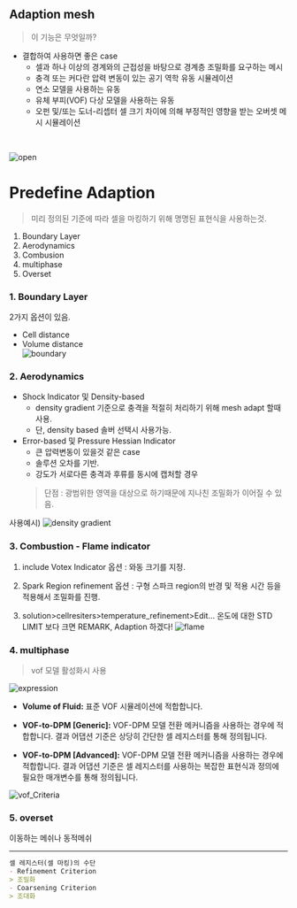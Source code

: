 ## Adaption mesh
> 이 기능은 무엇일까?


+ 결합하여 사용하면 좋은 case   
    * 셀과 하나 이상의 경계와의 근접성을 바탕으로 경계층 조밀화를 요구하는 메시
    * 충격 또는 커다란 압력 변동이 있는 공기 역학 유동 시뮬레이션
    * 연소 모델을 사용하는 유동
    * 유체 부피(VOF) 다상 모델을 사용하는 유동
    * 오펀 및/또는 도너-리셉터 셀 크기 차이에 의해 부정적인 영향을 받는 오버셋 메시 시뮬레이션
<br>

![open](https://ansyshelp.ansys.com/Views/Secured/corp/v231/en/flu_ug/graphics/g_flu_ug_auto_adaption.png)

#  Predefine Adaption 
> 미리 정의된 기준에 따라 셀을 마킹하기 위해 명명된 표현식을 사용하는것.
1. Boundary Layer
2. Aerodynamics
3. Combusion
4. multiphase
5. Overset

### 1. Boundary Layer
2가지 옵션이 있음.
- Cell distance
- Volume distance    
![boundary](https://ansyshelp.ansys.com/Views/Secured/corp/v231/ko/flu_ug/graphics/g_flu_ug_adapt_bound_cell_dis.png)

### 2. Aerodynamics
- Shock Indicator 및 Density-based
    * density gradient 기준으로 충격을 적절히 처리하기 위해 mesh adapt 할때 사용.    
    * 단, density based 솔버 선택시 사용가능.
- Error-based 및 Pressure Hessian Indicator     
    * 큰 압력변동이 있을것 같은 case
    * 솔루션 오차를 기반.
    * 강도가 서로다른 충격과 후류를 동시에 캡처할 경우
    > 단점 : 광범위한 영역을 대상으로 하기때문에 지나친 조밀화가 이어질 수 있음.    

사용예시)
![density gradient](https://ansyshelp.ansys.com/Views/Secured/corp/v231/ko/flu_ug/graphics/g_flu_ug_adapt_aero_reg.png)

### 3. Combustion - Flame indicator

1. include Votex Indicator 옵션 : 와동 크기를 지정.
2. Spark Region refinement 옵션 : 구형 스파크 region의 반경 및 적용 시간 등을 적용해서 조밀화를 진행.

3. solution>cellresiters>temperature_refinement>Edit...
온도에 대한 STD LIMIT 보다 크면 REMARK, Adaption 하겠다! 
![flame](https://ansyshelp.ansys.com/Views/Secured/corp/v231/en/flu_ug/graphics/g_flu_ug_adapt_com_reg.png)



### 4. multiphase
> vof 모델 활성화시 사용

![expression](https://ansyshelp.ansys.com/Views/Secured/corp/v231/ko/flu_ug/graphics/g_flu_ug_adapt_vof_exp.png)
- __Volume of Fluid:__ 표준 VOF 시뮬레이션에 적합합니다.

- __VOF-to-DPM [Generic]:__ VOF-DPM 모델 전환 메커니즘을 사용하는 경우에 적합합니다. 결과 어댑션 기준은 상당히 간단한 셀 레지스터를 통해 정의됩니다.

- __VOF-to-DPM [Advanced]:__ VOF-DPM 모델 전환 메커니즘을 사용하는 경우에 적합합니다. 결과 어댑션 기준은 셀 레지스터를 사용하는 복잡한 표현식과 정의에 필요한 매개변수를 통해 정의됩니다.

![vof_Criteria](https://ansyshelp.ansys.com/Views/Secured/corp/v231/ko/flu_ug/graphics/flu_ug_adapt_crit_set.png)

### 5. overset
이동하는 메쉬나 동적메쉬
____
```md
셀 레지스터(셀 마킹)의 수단
- Refinement Criterion
> 조밀화
- Coarsening Criterion
> 조대화

```
